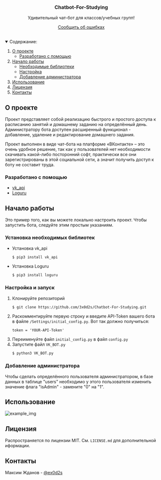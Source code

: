 <!-- PROJECT LOGO -->
<p align="center">
  <h3 align="center">Chatbot-For-Studying</h3>
  <p align="center">
    Удивительный чат-бот для классов/учебных групп!
  </p>
  <p align="center">
    <a href="https://github.com/3x0d2s/Chatbot-For-Studying/issues">Сообщить об ошибках</a>
  </p>
</p>


<br />
<!-- TABLE OF CONTENTS -->
<details open="open">
  <summary>Содержание:</summary>
  <ol>
    <li>
      <a href="#О-проекте">О проекте</a>
      <ul>
        <li><a href="#Разработано-с-помощью">Разработано с помощью</li>
      </ul>
    </li>
    <li>
      <a href="#Начало-работы">Начало работы</a>
      <ul>
        <li><a href="#Установка-необходимых-библиотек">Необходимые библиотеки</a></li>
        <li><a href="#Настройка">Настройка</a></li>
        <li><a href="#Добавление-администратора">Добавление администратора</a></li>
      </ul>
    </li>
    <li><a href="#Использование">Использование</a></li>
    <li><a href="#Лицензия">Лицензия</a></li>
    <li><a href="#Контакты">Контакты</a></li>
  </ol>
</details>



<!-- ABOUT THE PROJECT -->
## О проекте

Проект представляет собой реализацию быстрого и простого доступа к расписанию занятий и домашнему заданию на определённый день. Администратору бота доступен расширенный функционал - добавление, удаление и редактирование домашнего задания.

Проект выполнен в виде чат-бота на платформе «ВКонтакте» – это очень удобное решение, так как у пользователей нет необходимости скачивать какой-либо посторонний софт,  практически все они зарегистрированы в этой социальной сети, а значит получить доступ к боту не составит труда. 

### Разработано с помощью

* [vk_api](https://github.com/python273/vk_api)
* [Loguru ](https://github.com/Delgan/loguru)

<!-- GETTING STARTED -->
## Начало работы

Это пример того, как вы можете локально настроить проект. Чтобы запустить бота, следуйте этим простым указаниям.

### Установка необходимых библиотек

* Установка vk_api
  ```sh
  $ pip3 install vk_api
  ```
* Установка Loguru
  ```sh
  $ pip3 install loguru
  ```

### Настройка и запуск

1. Клонируйте репозиторий
   ```sh
   $ git clone https://github.com/3x0d2s/Chatbot-For-Studying.git
   ```
2. Раскомментируйте первую строку и введите API-Token вашего бота в файле `/Settings/initial_config.py`. Вот так должно получиться:
   ```PY
   token = 'YOUR-API-Token'
   ```
3. Переименуйте файл `initial_config.py` в файл `config.py`
4. Запустите файл `VK_BOT.py`
   ```sh
   $ python3 VK_BOT.py
   ```

### Добавление администратора
Чтобы сделать определённого пользователя администратором, в базе данных в таблице "users" необходимо у этого пользователя изменить значение флага "isAdmin" - замените "0" на "1". 

<!-- USAGE EXAMPLES -->
## Использование

![example_img](https://user-images.githubusercontent.com/58226124/116445943-1d305b80-a85f-11eb-9c9d-f6d3bc67766f.png)

<!-- LICENSE -->
## Лицензия
Распространяется по лицензии MIT. См. `LICENSE.md` для дополнительной иформации.



<!-- CONTACT -->
## Контакты

Максим Жданов - [@ex0d2s](https://t.me/ex0d2s)


